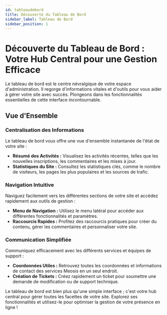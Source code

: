 ```yaml
---
id: tableaudebord
title: Découverte du Tableau de Bord
sidebar_label: Tableau de Bord
sidebar_position: 1
---
```


# Découverte du Tableau de Bord : Votre Hub Central pour une Gestion Efficace

Le tableau de bord est le centre névralgique de votre espace d'administration. Il regorge d'informations vitales et d'outils pour vous aider à gérer votre site avec succès. Plongeons dans les fonctionnalités essentielles de cette interface incontournable.

## Vue d'Ensemble

### Centralisation des Informations

Le tableau de bord vous offre une vue d'ensemble instantanée de l'état de votre site :

- **Résumé des Activités :** Visualisez les activités récentes, telles que les nouvelles inscriptions, les commentaires et les mises à jour.
- **Statistiques du Site :** Consultez les statistiques clés, comme le nombre de visiteurs, les pages les plus populaires et les sources de trafic.

### Navigation Intuitive

Naviguez facilement vers les différentes sections de votre site et accédez rapidement aux outils de gestion :

- **Menu de Navigation :** Utilisez le menu latéral pour accéder aux différentes fonctionnalités et paramètres.
- **Raccourcis Rapides :** Profitez des raccourcis pratiques pour créer du contenu, gérer les commentaires et personnaliser votre site.

### Communication Simplifiée

Communiquez efficacement avec les différents services et équipes de support :

- **Coordonnées Utiles :** Retrouvez toutes les coordonnées et informations de contact des services Meosis en un seul endroit.
- **Création de Tickets :** Créez rapidement un ticket pour soumettre une demande de modification ou de support technique.

Le tableau de bord est bien plus qu'une simple interface ; c'est votre hub central pour gérer toutes les facettes de votre site. Explorez ses fonctionnalités et utilisez-le pour optimiser la gestion de votre présence en ligne !
